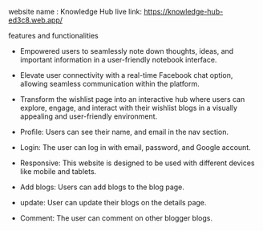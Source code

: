 website name : Knowledge Hub
live link: https://knowledge-hub-ed3c8.web.app/

features and functionalities
- Empowered users to seamlessly note down thoughts, ideas, and important information in a user-friendly notebook interface.
- Elevate user connectivity with a real-time Facebook chat option, allowing seamless communication within the platform.
- Transform the wishlist page into an interactive hub where users can explore, engage, and interact with their wishlist blogs in a visually appealing and user-friendly environment.
- Profile: Users can see their name, and email in the nav section.

- Login: The user can log in with email, password, and Google account.

- Responsive: This website is designed to be used with different devices like mobile and tablets.
  
- Add blogs: Users can add blogs to the blog page.

- update: User can update their blogs on the details page.
- Comment: The user can comment on other blogger blogs.
